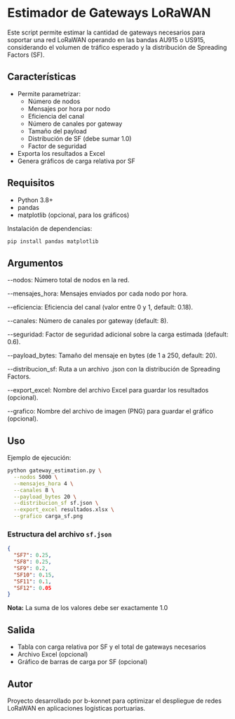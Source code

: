 # Estimador de Gateways LoRaWAN

Este script permite estimar la cantidad de gateways necesarios para soportar una red LoRaWAN operando en las bandas AU915 o US915, considerando el volumen de tráfico esperado y la distribución de Spreading Factors (SF).

## Características

- Permite parametrizar:
  - Número de nodos
  - Mensajes por hora por nodo
  - Eficiencia del canal
  - Número de canales por gateway
  - Tamaño del payload
  - Distribución de SF (debe sumar 1.0)
  - Factor de seguridad
- Exporta los resultados a Excel
- Genera gráficos de carga relativa por SF

## Requisitos

- Python 3.8+
- pandas
- matplotlib (opcional, para los gráficos)

Instalación de dependencias:

```bash
pip install pandas matplotlib
```

## Argumentos

--nodos: Número total de nodos en la red.

--mensajes_hora: Mensajes enviados por cada nodo por hora.

--eficiencia: Eficiencia del canal (valor entre 0 y 1, default: 0.18).

--canales: Número de canales por gateway (default: 8).

--seguridad: Factor de seguridad adicional sobre la carga estimada (default: 0.6).

--payload_bytes: Tamaño del mensaje en bytes (de 1 a 250, default: 20).

--distribucion_sf: Ruta a un archivo .json con la distribución de Spreading Factors.

--export_excel: Nombre del archivo Excel para guardar los resultados (opcional).

--grafico: Nombre del archivo de imagen (PNG) para guardar el gráfico (opcional).

## Uso

Ejemplo de ejecución:

```bash
python gateway_estimation.py \
  --nodos 5000 \
  --mensajes_hora 4 \
  --canales 8 \
  --payload_bytes 20 \
  --distribucion_sf sf.json \
  --export_excel resultados.xlsx \
  --grafico carga_sf.png
```

### Estructura del archivo `sf.json`

```json
{
  "SF7": 0.25,
  "SF8": 0.25,
  "SF9": 0.2,
  "SF10": 0.15,
  "SF11": 0.1,
  "SF12": 0.05
}
```

**Nota:** La suma de los valores debe ser exactamente 1.0

## Salida

- Tabla con carga relativa por SF y el total de gateways necesarios
- Archivo Excel (opcional)
- Gráfico de barras de carga por SF (opcional)

## Autor

Proyecto desarrollado por b-konnet para optimizar el despliegue de redes LoRaWAN en aplicaciones logísticas portuarias.

